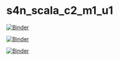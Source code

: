 # s4n_scala_c2_m1_u1

[![Binder](https://mybinder.org/badge_logo.svg)](https://mybinder.org/v2/gh/juancardonas4n/s4n_scala_c2_m1_u1/HEAD?filepath=notebooks%2Fnb_c2_m1_u4%2FC2_M1_U1_NB_01.ipynb)

[![Binder](https://mybinder.org/badge_logo.svg)](https://mybinder.org/v2/gh/juancardonas4n/s4n_scala_c2_m1_u1/HEAD?filepath=notebooks%2Fnb_c2_m1_u4%2FC2_M1_U1_NB_02.ipynb)

[![Binder](https://mybinder.org/badge_logo.svg)](https://mybinder.org/v2/gh/juancardonas4n/s4n_scala_c2_m1_u1/HEAD?filepath=notebooks%2Fnb_c2_m1_u4%2FC2_M1_U1_NB_03.ipynb)
